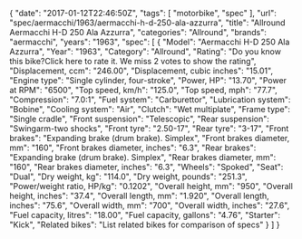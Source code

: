 {
    "date": "2017-01-12T22:46:50Z",
    "tags": [
        "motorbike",
        "spec"
    ],
    "url": "spec\/aermacchi\/1963\/aermacchi-h-d-250-ala-azzurra",
    "title": "Allround Aermacchi H-D 250 Ala Azzurra",
    "categories": "Allround",
    "brands": "aermacchi",
    "years": "1963",
    "spec": [
        {
            "Model": "Aermacchi H-D 250 Ala Azzurra",
            "Year": "1963",
            "Category": "Allround",
            "Rating": "Do you know this bike?Click here to rate it. We miss 2 votes to show the rating",
            "Displacement, ccm": "246.00",
            "Displacement, cubic inches": "15.01",
            "Engine type": "Single cylinder, four-stroke",
            "Power, HP": "13.70",
            "Power at RPM": "6500",
            "Top speed, km\/h": "125.0",
            "Top speed, mph": "77.7",
            "Compression": "7.0:1",
            "Fuel system": "Carburettor",
            "Lubrication system": "Bobine",
            "Cooling system": "Air",
            "Clutch": "Wet multiplate",
            "Frame type": "Single cradle",
            "Front suspension": "Telescopic",
            "Rear suspension": "Swingarm-two shocks",
            "Front tyre": "2.50-17",
            "Rear tyre": "3-17",
            "Front brakes": "Expanding brake (drum brake). Simplex",
            "Front brakes diameter, mm": "160",
            "Front brakes diameter, inches": "6.3",
            "Rear brakes": "Expanding brake (drum brake). Simplex",
            "Rear brakes diameter, mm": "160",
            "Rear brakes diameter, inches": "6.3",
            "Wheels": "Spoked",
            "Seat": "Dual",
            "Dry weight, kg": "114.0",
            "Dry weight, pounds": "251.3",
            "Power\/weight ratio, HP\/kg": "0.1202",
            "Overall height, mm": "950",
            "Overall height, inches": "37.4",
            "Overall length, mm": "1.920",
            "Overall length, inches": "75.6",
            "Overall width, mm": "700",
            "Overall width, inches": "27.6",
            "Fuel capacity, litres": "18.00",
            "Fuel capacity, gallons": "4.76",
            "Starter": "Kick",
            "Related bikes": "List related bikes for comparison of specs"
        }
    ]
}